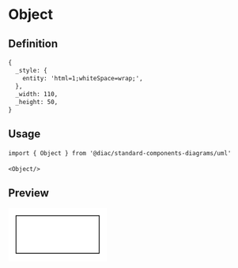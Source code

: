 # Object

## Definition

```
{
  _style: { 
    entity: 'html=1;whiteSpace=wrap;',
  },
  _width: 110,
  _height: 50,
}
```

## Usage

```
import { Object } from '@diac/standard-components-diagrams/uml'

<Object/>
```

## Preview

<img src="./object.png" width="200"/>
